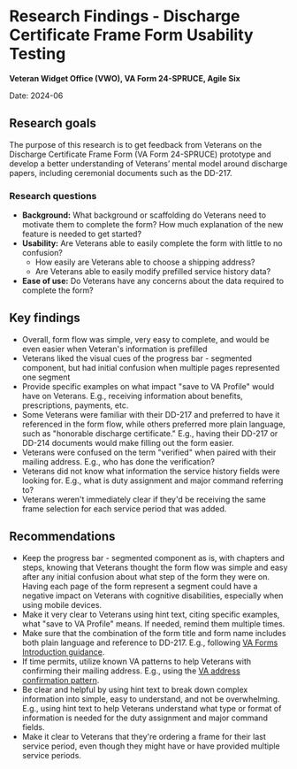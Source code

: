 # Research Findings - Discharge Certificate Frame Form Usability Testing

**Veteran Widget Office (VWO), VA Form 24-SPRUCE, Agile Six**

Date: 2024-06

## Research goals

The purpose of this research is to get feedback from Veterans on the Discharge Certificate Frame Form (VA Form 24-SPRUCE) prototype and develop a better understanding of Veterans’ mental model around discharge papers, including ceremonial documents such as the DD-217. 

### Research questions

- **Background:** What background or scaffolding do Veterans need to motivate them to complete the form? How much explanation of the new feature is needed to get started?
- **Usability:** Are Veterans able to easily complete the form with little to no confusion?
     - How easily are Veterans able to choose a shipping address?
     - Are Veterans able to easily modify prefilled service history data?
- **Ease of use:** Do Veterans have any concerns about the data required to complete the form?

## Key findings

- Overall, form flow was simple, very easy to complete, and would be even easier when Veteran's information is prefilled
- Veterans liked the visual cues of the progress bar - segmented component, but had initial confusion when multiple pages represented one segment
- Provide specific examples on what impact "save to VA Profile" would have on Veterans. E.g., receiving information about benefits, prescriptions, payments, etc.
- Some Veterans were familiar with their DD-217 and preferred to have it referenced in the form flow, while others preferred more plain language, such as "honorable discharge certificate." E.g., having their DD-217 or DD-214 documents would make filling out the form easier.
- Veterans were confused on the term "verified" when paired with their mailing address. E.g., who has done the verification?
- Veterans did not know what information the service history fields were looking for. E.g., what is duty assignment and major command referring to?
- Veterans weren't immediately clear if they'd be receiving the same frame selection for each service period that was added.

## Recommendations

- Keep the progress bar - segmented component as is, with chapters and steps, knowing that Veterans thought the form flow was simple and easy after any initial confusion about what step of the form they were on. Having each page of the form represent a segment could have a negative impact on Veterans with cognitive disabilities, especially when using mobile devices. 
- Make it very clear to Veterans using hint text, citing specific examples, what "save to VA Profile" means. If needed, remind them multiple times.
- Make sure that the combination of the form title and form name includes both plain language and reference to DD-217. E.g., following [VA Forms Introduction guidance](https://design.va.gov/templates/forms/introduction#title).
- If time permits, utilize known VA patterns to help Veterans with confirming their mailing address. E.g., using the [VA address confirmation pattern](https://design.va.gov/patterns/ask-users-for/addresses#address-confirmation). 
- Be clear and helpful by using hint text to break down complex information into simple, easy to understand, and not be overwhelming. E.g., using hint text to help Veterans understand what type or format of information is needed for the duty assignment and major command fields.
- Make it clear to Veterans that they're ordering a frame for their last service period, even though they might have or have provided multiple service periods. 
